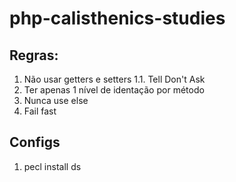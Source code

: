 # php-calisthenics-studies

## Regras:
1. Não usar getters e setters
    1.1. Tell Don't Ask
2. Ter apenas 1 nível de identação por método
3. Nunca use else
4. Fail fast

## Configs
1. pecl install ds